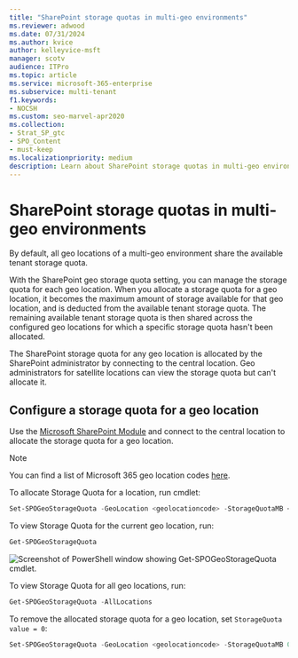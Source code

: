 ```yaml
---
title: "SharePoint storage quotas in multi-geo environments"
ms.reviewer: adwood
ms.date: 07/31/2024
ms.author: kvice
author: kelleyvice-msft
manager: scotv
audience: ITPro
ms.topic: article
ms.service: microsoft-365-enterprise
ms.subservice: multi-tenant
f1.keywords:
- NOCSH
ms.custom: seo-marvel-apr2020
ms.collection: 
- Strat_SP_gtc
- SPO_Content
- must-keep
ms.localizationpriority: medium
description: Learn about SharePoint storage quotas in multi-geo environments and how quotas can be managed by the SharePoint admin.
---
```


# SharePoint storage quotas in multi-geo environments

By default, all geo locations of a multi-geo environment share the available tenant storage quota.

With the SharePoint geo storage quota setting, you can manage the storage quota for each geo location. When you allocate a storage quota for a geo location, it becomes the maximum amount of storage available for that geo location, and is deducted from the available tenant storage quota. The remaining available tenant storage quota is then shared across the configured geo locations for which a specific storage quota hasn't been allocated.

The SharePoint storage quota for any geo location is allocated by the SharePoint administrator by connecting to the central location. Geo administrators for satellite locations can view the storage quota but can't allocate it.

## Configure a storage quota for a geo location

Use the [Microsoft SharePoint Module](https://www.microsoft.com/download/details.aspx?id=35588) and connect to the central location to allocate the storage quota for a geo location.

> [!NOTE]
> You can find a list of Microsoft 365 geo location codes [here](multi-geo-add-group-with-pdl#geo-location-codes).

To allocate Storage Quota for a location, run cmdlet:

```powershell
Set-SPOGeoStorageQuota -GeoLocation <geolocationcode> -StorageQuotaMB <value>
```

To view Storage Quota for the current geo location, run:

```powershell
Get-SPOGeoStorageQuota
```

![Screenshot of PowerShell window showing Get-SPOGeoStorageQuota cmdlet.](../media/multi-geo-storage-quota.png)

To view Storage Quota for all geo locations, run:

```powershell
Get-SPOGeoStorageQuota -AllLocations
```

To remove the allocated storage quota for a geo location, set `StorageQuota value = 0`:

```powershell
Set-SPOGeoStorageQuota -GeoLocation <geolocationcode> -StorageQuotaMB 0
```
